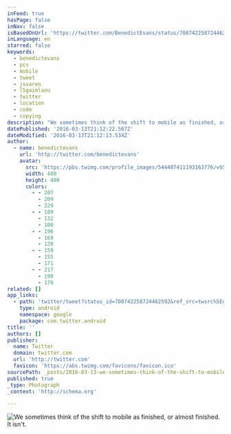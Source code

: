 ```yaml
---
inFeed: true
hasPage: false
inNav: false
isBasedOnUrl: 'https://twitter.com/BenedictEvans/status/708742258724462592?ref_src=twsrc%5Etfw'
inLanguage: en
starred: false
keywords:
  - benedictevans
  - pcs
  - mobile
  - tweet
  - jsvaren
  - l5gaimlaou
  - twitter
  - location
  - code
  - copying
description: "We sometimes think of the shift to mobile as finished, or almost finished. It isn't."
datePublished: '2016-03-13T21:12:22.567Z'
dateModified: '2016-03-13T21:12:13.534Z'
author:
  - name: benedictevans
    url: 'http://twitter.com/benedictevans'
    avatar:
      src: 'https://pbs.twimg.com/profile_images/544407411193163776/vGSguvLd_400x400.jpeg'
      width: 400
      height: 400
      colors:
        - - 207
          - 209
          - 229
        - - 189
          - 132
          - 100
        - - 196
          - 169
          - 138
        - - 159
          - 155
          - 171
        - - 217
          - 190
          - 170
related: []
app_links:
  - path: 'twitter/tweet?status_id=708742258724462592&ref_src=twsrc%5Egoogle%7Ctwcamp%5Eandroidseo%7Ctwgr%5Estatus%7Ctwterm%5E708742258724462592'
    type: android
    namespace: google
    package: com.twitter.android
title: ''
authors: []
publisher:
  name: Twitter
  domain: twitter.com
  url: 'http://twitter.com'
  favicon: 'https://abs.twimg.com/favicons/favicon.ico'
sourcePath: _posts/2016-03-13-we-sometimes-think-of-the-shift-to-mobile-as-finished-or-al.md
published: true
_type: Photograph
_context: 'http://schema.org'

---
```

![We sometimes think of the shift to mobile as finished&comma; or almost finished&period; It isn't&period;](https://pbs.twimg.com/media/CdX1U3XVIAA5riG.jpg:large)